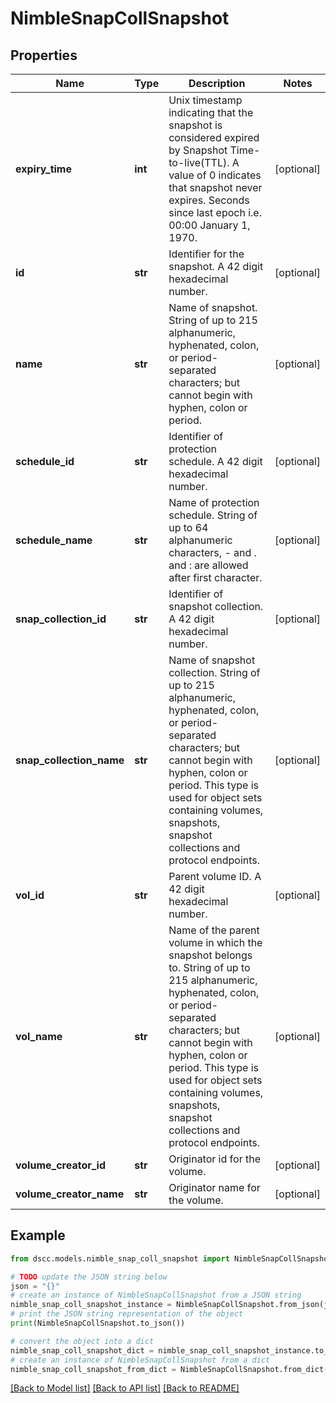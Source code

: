 # NimbleSnapCollSnapshot


## Properties

Name | Type | Description | Notes
------------ | ------------- | ------------- | -------------
**expiry_time** | **int** | Unix timestamp indicating that the snapshot is considered expired by Snapshot Time-to-live(TTL). A value of 0 indicates that snapshot never expires. Seconds since last epoch i.e. 00:00 January 1, 1970. | [optional] 
**id** | **str** | Identifier for the snapshot. A 42 digit hexadecimal number. | [optional] 
**name** | **str** | Name of snapshot. String of up to 215 alphanumeric, hyphenated, colon, or period-separated characters; but cannot begin with hyphen, colon or period. | [optional] 
**schedule_id** | **str** | Identifier of protection schedule. A 42 digit hexadecimal number. | [optional] 
**schedule_name** | **str** | Name of protection schedule. String of up to 64 alphanumeric characters, - and . and : are allowed after first character. | [optional] 
**snap_collection_id** | **str** | Identifier of snapshot collection. A 42 digit hexadecimal number. | [optional] 
**snap_collection_name** | **str** | Name of snapshot collection. String of up to 215 alphanumeric, hyphenated, colon, or period-separated characters; but cannot begin with hyphen, colon or period. This type is used for object sets containing volumes, snapshots, snapshot collections and protocol endpoints. | [optional] 
**vol_id** | **str** | Parent volume ID. A 42 digit hexadecimal number. | [optional] 
**vol_name** | **str** | Name of the parent volume in which the snapshot belongs to. String of up to 215 alphanumeric, hyphenated, colon, or period-separated characters; but cannot begin with hyphen, colon or period. This type is used for object sets containing volumes, snapshots, snapshot collections and protocol endpoints. | [optional] 
**volume_creator_id** | **str** | Originator id for the volume. | [optional] 
**volume_creator_name** | **str** | Originator name for the volume. | [optional] 

## Example

```python
from dscc.models.nimble_snap_coll_snapshot import NimbleSnapCollSnapshot

# TODO update the JSON string below
json = "{}"
# create an instance of NimbleSnapCollSnapshot from a JSON string
nimble_snap_coll_snapshot_instance = NimbleSnapCollSnapshot.from_json(json)
# print the JSON string representation of the object
print(NimbleSnapCollSnapshot.to_json())

# convert the object into a dict
nimble_snap_coll_snapshot_dict = nimble_snap_coll_snapshot_instance.to_dict()
# create an instance of NimbleSnapCollSnapshot from a dict
nimble_snap_coll_snapshot_from_dict = NimbleSnapCollSnapshot.from_dict(nimble_snap_coll_snapshot_dict)
```
[[Back to Model list]](../README.md#documentation-for-models) [[Back to API list]](../README.md#documentation-for-api-endpoints) [[Back to README]](../README.md)


